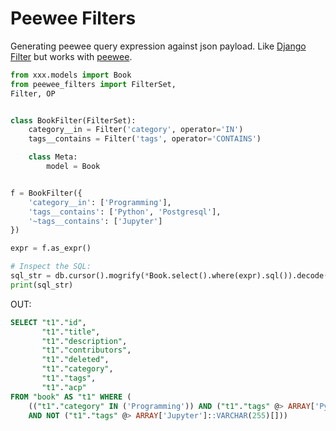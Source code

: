 Peewee Filters
==============

Generating peewee query expression against json payload.
Like [Django Filter](https://github.com/carltongibson/django-filter) but works with [peewee](https://github.com/coleifer/peewee).


```python
from xxx.models import Book
from peewee_filters import FilterSet,
Filter, OP


class BookFilter(FilterSet):
    category__in = Filter('category', operator='IN')
    tags__contains = Filter('tags', operator='CONTAINS')

    class Meta:
        model = Book


f = BookFilter({
    'category__in': ['Programming'],
    'tags__contains': ['Python', 'Postgresql'],
    '~tags__contains': ['Jupyter']
})

expr = f.as_expr()

# Inspect the SQL:
sql_str = db.cursor().mogrify(*Book.select().where(expr).sql()).decode()
print(sql_str)
```

OUT:

```sql
SELECT "t1"."id",
       "t1"."title",
       "t1"."description",
       "t1"."contributors",
       "t1"."deleted",
       "t1"."category",
       "t1"."tags",
       "t1"."acp"
FROM "book" AS "t1" WHERE (
    (("t1"."category" IN ('Programming')) AND ("t1"."tags" @> ARRAY['Python','Postgresql']::VARCHAR(255)[]))
    AND NOT ("t1"."tags" @> ARRAY['Jupyter']::VARCHAR(255)[]))
```
